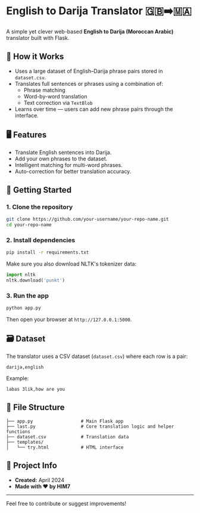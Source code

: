 # English to Darija Translator 🇬🇧➡️🇲🇦

A simple yet clever web-based **English to Darija (Moroccan Arabic)** translator built with Flask.

## 🧠 How it Works

- Uses a large dataset of English–Darija phrase pairs stored in `dataset.csv`.
- Translates full sentences or phrases using a combination of:
  - Phrase matching
  - Word-by-word translation
  - Text correction via `TextBlob`
- Learns over time — users can add new phrase pairs through the interface.

## 🖥️ Features

- Translate English sentences into Darija.
- Add your own phrases to the dataset.
- Intelligent matching for multi-word phrases.
- Auto-correction for better translation accuracy.

## 🚀 Getting Started

### 1. Clone the repository

```bash
git clone https://github.com/your-username/your-repo-name.git
cd your-repo-name
```

### 2. Install dependencies

```bash
pip install -r requirements.txt
```

Make sure you also download NLTK's tokenizer data:

```python
import nltk
nltk.download('punkt')
```

### 3. Run the app

```bash
python app.py
```

Then open your browser at `http://127.0.0.1:5000`.

## 🗃️ Dataset

The translator uses a CSV dataset (`dataset.csv`) where each row is a pair:
```
darija,english
```
Example:
```
labas 3lik,how are you
```

## 📁 File Structure

```
├── app.py                  # Main Flask app
├── last.py                 # Core translation logic and helper functions
├── dataset.csv             # Translation data
├── templates/
│   └── try.html            # HTML interface
```

## 📅 Project Info

- **Created:** April 2024
- **Made with ❤️ by HIM7**

---

Feel free to contribute or suggest improvements!
